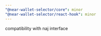 ```yaml
---
"@near-wallet-selector/core": minor
"@near-wallet-selector/react-hook": minor
---
```


compatibility with naj interface
